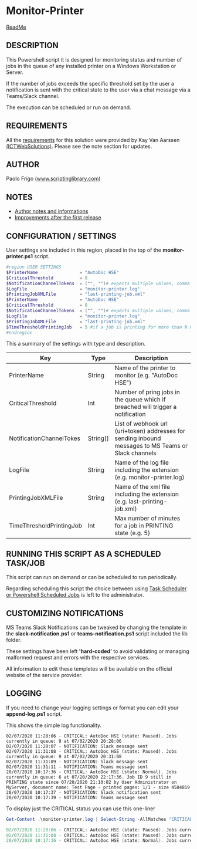 # Monitor-Printer

[ReadMe](README.md)

## DESCRIPTION

This Powershell script it is designed for monitoring status and number of jobs in the queue of any installed printer on a Windows Workstation or Server.

If the number of jobs exceeds the specific threshold set by the user a notification is sent with the critical state to the user via a chat message via a Teams/Slack channel.

The execution can be scheduled or run on demand.

## REQUIREMENTS

All the [requirements](doc/requirements.md) for this solution were provided by Kay Van Aarssen [(ICTWebSolutions)](www.ictwebsolution.nl). Please see the note section for updates.

## AUTHOR
Paolo Frigo [(www.scriptinglibrary.com)](https://www.scriptinglibrary.com)

## NOTES

* [Author notes and informations](doc/notes.md)
* [Improvements after the first release](doc/improvements.md)

## CONFIGURATION / SETTINGS

User settings are included in this region, placed in the top of the __monitor-printer.ps1__ script.

```powershell
#region USER SETTINGS
$PrinterName                = "AutoDoc HSE"
$CriticalThreshold          = 8 
$NotificationChannelTokens  = ("", "")# expects multiple values, comma separated like https://hooks.slack.com/... or https://outlook.office.com/webhook/...
$LogFile                    = "monitor-printer.log"
$PrintingJobXMLFile         = "last-printing-job.xml"
$PrinterName                = "AutoDoc HSE"
$CriticalThreshold          = 8 
$NotificationChannelTokens  = ("", "")# expects multiple values, comma separated like https://hooks.slack.com/... or https://outlook.office.com/webhook/...
$LogFile                    = "monitor-printer.log"
$PrintingJobXMLFile         = "last-printing-job.xml"
$TimeThresholdPrintingJob   = 5 #if a job is printing for more than N minutes
#endregion
```

This a summary of the settings with type and description.

|Key|Type|Description|
|---|---|---|
|PrinterName| String | Name of the printer to monitor (e.g. "AutoDoc HSE") |
|CriticalThreshold|Int| Number of pring jobs in the queue which if breached will trigger a notification|
|NotificationChannelTokes|String[]|List of webhook url (uri+token) addresses for sending inbound messages to MS Teams or Slack channels|
|LogFile|String|Name of the log file including the extension (e.g. monitor-printer.log)|
|PrintingJobXMLFile|String|Name of the xml file including the extension (e.g. last-printing-job.xml)|
|TimeThresholdPrintingJob|Int|Max number of minutes for a job in PRINTING state (e.g. 5)|

## RUNNING THIS SCRIPT AS A SCHEDULED TASK/JOB

This script can run on demand or can be scheduled to run periodically.

Regarding scheduling this script the choice between using [Task Scheduler or Powershell Scheduled Jobs](https://devblogs.microsoft.com/scripting/using-scheduled-tasks-and-scheduled-jobs-in-powershell/) is left to the administrator.


## CUSTOMIZING NOTIFICATIONS
MS Teams Slack Notifications can be tweaked by changing the template in the __slack-notification.ps1__ or __teams-notification.ps1__ script included the lib folder.

These settings have been left __'hard-coded'__ to avoid validating or managing malformed request and errors with the respective services. 

All information to edit these templetes will be available on the official website of the service provider.

## LOGGING

If you need to change your logging settings or format you can edit your __append-log.ps1__ script.

This shows the simple log functionality. 

```
02/07/2020 11:28:06 - CRITICAL: AutoDoc HSE (state: Paused). Jobs currently in queue: 9 at 07/02/2020 20:28:06
02/07/2020 11:28:07 - NOTIFICATION: Slack message sent
02/07/2020 11:31:08 - CRITICAL: AutoDoc HSE (state: Paused). Jobs currently in queue: 9 at 07/02/2020 20:31:08
02/07/2020 11:31:09 - NOTIFICATION: Slack message sent
02/07/2020 11:31:11 - NOTIFICATION: Teams message sent
20/07/2020 10:17:36 - CRITICAL: AutoDoc HSE (state: Normal). Jobs currently in queue: 6 at 07/20/2020 22:17:36. Job ID 9 still in PRINTING state since 07/20/2020 21:10:02 by User Administrator on MyServer, document name: Test Page - printed pages: 1/1 - size 4584819
20/07/2020 10:17:37 - NOTIFICATION: Slack notification sent
20/07/2020 10:17:39 - NOTIFICATION: Teams message sent

```

To display just the CRITICAL status you can use this one-liner

```powershell
Get-Content .\monitor-printer.log | Select-String -AllMatches "CRITICAL"

02/07/2020 11:28:06 - CRITICAL: AutoDoc HSE (state: Paused). Jobs currently in queue: 9 at 07/02/2020 23:28:06
02/07/2020 11:31:08 - CRITICAL: AutoDoc HSE (state: Paused). Jobs currently in queue: 9 at 07/02/2020 23:31:08
20/07/2020 10:17:36 - CRITICAL: AutoDoc HSE (state: Normal). Jobs currently in queue: 6 at 07/20/2020 22:17:36. Job ID 9 still in PRINTING state since 07/20/2020 21:10:02 by User Administrator on MyServer, document name: Test Page - printed pages: 1/1 - size 4584819
```